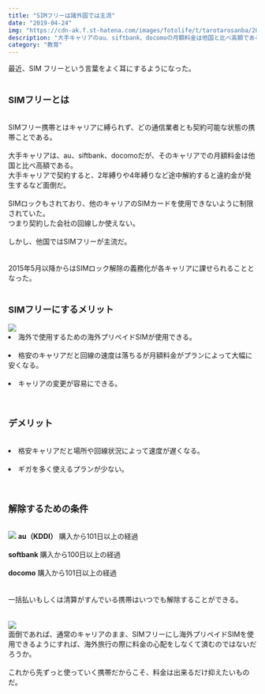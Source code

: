 ```yaml
---
title: "SIMフリーは諸外国では主流"
date: "2019-04-24"
img: "https://cdn-ak.f.st-hatena.com/images/fotolife/t/tarotarosanba/20190424/20190424065847.jpg"
description: "大手キャリアのau、siftbank、docomoの月額料金は他国と比べ高額である。基本的に2年縛りや4年縛りなどで契約を進められ、途中解約すると違約金が発生する。そこでお勧めしたいのはSIMフリーである。"
category: "教育"
---
```


最近、SIM フリーという言葉をよく耳にするようになった。<br>
<br>

<h3><font size="4"><b>SIMフリーとは</b></font></h3><br>
SIMフリー携帯とはキャリアに縛られず、どの通信業者とも契約可能な状態の携帯ことである。<br>
<br>
大手キャリアは、au、siftbank、docomoだが、そのキャリアでの月額料金は他国と比べ高額である。<br>
大手キャリアで契約すると、2年縛りや4年縛りなど途中解約すると違約金が発生するなど面倒だ。<br>
<br>
SIMロックもされており、他のキャリアのSIMカードを使用できないように制限されていた。<br>
つまり契約した会社の回線しか使えない。<br>
<br>
しかし、他国ではSIMフリーが主流だ。<br>
<br>
<br>
2015年5月以降からはSIMロック解除の義務化が各キャリアに課せられることとなった。<br>
<br>
<h3><font size="4"><b>SIMフリーにするメリット</b></font></h3>
<img src="https://cdn-ak.f.st-hatena.com/images/fotolife/t/tarotarosanba/20190525/20190525230007.jpg">
<br>
<li>海外で使用するための海外プリペイドSIMが使用できる。<br>
<br>
<li>格安のキャリアだと回線の速度は落ちるが月額料金がプランによって大幅に安くなる。<br>
<br>
<li>キャリアの変更が容易にできる。<br>
<br>
<br>
<h3><font size="4"><b>デメリット</b></font></h3><br>
<li>格安キャリアだと場所や回線状況によって速度が遅くなる。<br>
<br>
<li>ギガを多く使えるプランが少ない。<br>
<br>
<br>
<h3><font size="4"><b>解除するための条件</b></font></h3><br>
<img src="https://cdn-ak.f.st-hatena.com/images/fotolife/t/tarotarosanba/20190525/20190525224452.png">
<b>au（KDDI）</b>
購入から101日以上の経過<br>
<br>
<b>softbank</b>
購入から100日以上の経過<br>
<br>
<b>docomo</b>
購入から101日以上の経過<br>
<br>
<br>
一括払いもしくは清算がすんでいる携帯はいつでも解除することができる。<br>
<br>
<br>
<img src="https://cdn-ak.f.st-hatena.com/images/fotolife/t/tarotarosanba/20190525/20190525224737.jpg">
<br>
面倒であれば、通常のキャリアのまま、SIMフリーにし海外プリペイドSIMを使用できるようにすれば、海外旅行の際に料金の心配をしなくて済むのではないだろうか。<br>
<br>
これから先ずっと使っていく携帯だからこそ、料金は出来るだけ抑えたいものだ。<br>
<br>
<br>
